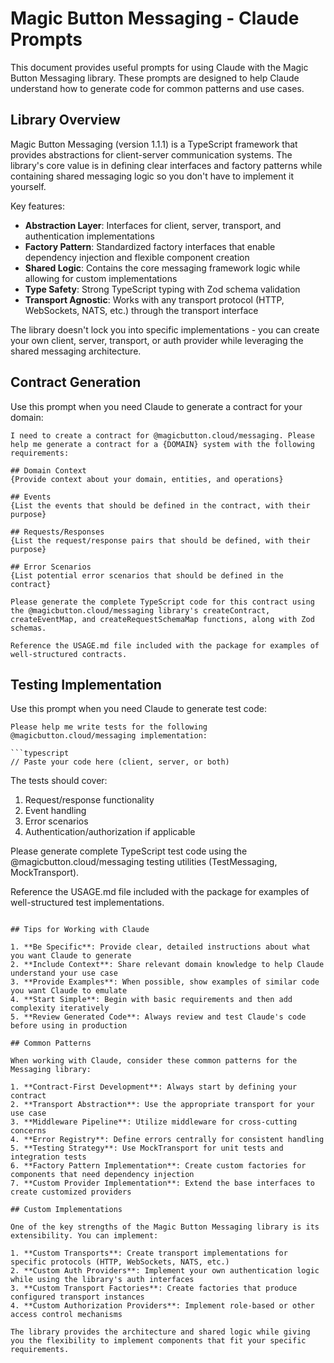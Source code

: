 # Magic Button Messaging - Claude Prompts

This document provides useful prompts for using Claude with the Magic Button Messaging library. These prompts are designed to help Claude understand how to generate code for common patterns and use cases.

## Library Overview

Magic Button Messaging (version 1.1.1) is a TypeScript framework that provides abstractions for client-server communication systems. The library's core value is in defining clear interfaces and factory patterns while containing shared messaging logic so you don't have to implement it yourself.

Key features:
- **Abstraction Layer**: Interfaces for client, server, transport, and authentication implementations
- **Factory Pattern**: Standardized factory interfaces that enable dependency injection and flexible component creation
- **Shared Logic**: Contains the core messaging framework logic while allowing for custom implementations
- **Type Safety**: Strong TypeScript typing with Zod schema validation
- **Transport Agnostic**: Works with any transport protocol (HTTP, WebSockets, NATS, etc.) through the transport interface

The library doesn't lock you into specific implementations - you can create your own client, server, transport, or auth provider while leveraging the shared messaging architecture.

## Contract Generation

Use this prompt when you need Claude to generate a contract for your domain:

```
I need to create a contract for @magicbutton.cloud/messaging. Please help me generate a contract for a {DOMAIN} system with the following requirements:

## Domain Context
{Provide context about your domain, entities, and operations}

## Events
{List the events that should be defined in the contract, with their purpose}

## Requests/Responses
{List the request/response pairs that should be defined, with their purpose}

## Error Scenarios
{List potential error scenarios that should be defined in the contract}

Please generate the complete TypeScript code for this contract using the @magicbutton.cloud/messaging library's createContract, createEventMap, and createRequestSchemaMap functions, along with Zod schemas.

Reference the USAGE.md file included with the package for examples of well-structured contracts.
```



## Testing Implementation

Use this prompt when you need Claude to generate test code:

```
Please help me write tests for the following @magicbutton.cloud/messaging implementation:

```typescript
// Paste your code here (client, server, or both)
```

The tests should cover:
1. Request/response functionality
2. Event handling
3. Error scenarios
4. Authentication/authorization if applicable

Please generate complete TypeScript test code using the @magicbutton.cloud/messaging testing utilities (TestMessaging, MockTransport).

Reference the USAGE.md file included with the package for examples of well-structured test implementations.
```

## Tips for Working with Claude

1. **Be Specific**: Provide clear, detailed instructions about what you want Claude to generate
2. **Include Context**: Share relevant domain knowledge to help Claude understand your use case
3. **Provide Examples**: When possible, show examples of similar code you want Claude to emulate
4. **Start Simple**: Begin with basic requirements and then add complexity iteratively
5. **Review Generated Code**: Always review and test Claude's code before using in production

## Common Patterns

When working with Claude, consider these common patterns for the Messaging library:

1. **Contract-First Development**: Always start by defining your contract
2. **Transport Abstraction**: Use the appropriate transport for your use case
3. **Middleware Pipeline**: Utilize middleware for cross-cutting concerns
4. **Error Registry**: Define errors centrally for consistent handling
5. **Testing Strategy**: Use MockTransport for unit tests and integration tests
6. **Factory Pattern Implementation**: Create custom factories for components that need dependency injection
7. **Custom Provider Implementation**: Extend the base interfaces to create customized providers

## Custom Implementations

One of the key strengths of the Magic Button Messaging library is its extensibility. You can implement:

1. **Custom Transports**: Create transport implementations for specific protocols (HTTP, WebSockets, NATS, etc.)
2. **Custom Auth Providers**: Implement your own authentication logic while using the library's auth interfaces
3. **Custom Transport Factories**: Create factories that produce configured transport instances
4. **Custom Authorization Providers**: Implement role-based or other access control mechanisms

The library provides the architecture and shared logic while giving you the flexibility to implement components that fit your specific requirements.